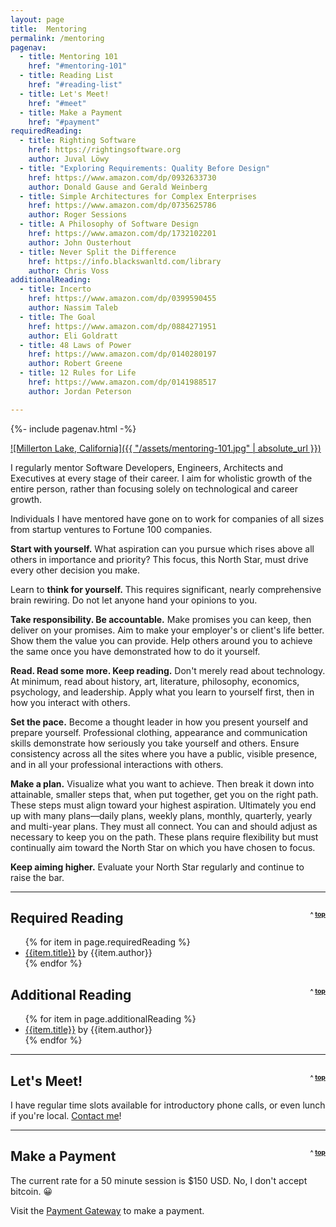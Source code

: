 ```yaml
---
layout: page
title:  Mentoring
permalink: /mentoring
pagenav:
  - title: Mentoring 101
    href: "#mentoring-101"
  - title: Reading List
    href: "#reading-list"
  - title: Let's Meet!
    href: "#meet"
  - title: Make a Payment
    href: "#payment"
requiredReading:
  - title: Righting Software
    href: https://rightingsoftware.org
    author: Juval Löwy
  - title: "Exploring Requirements: Quality Before Design"
    href: https://www.amazon.com/dp/0932633730
    author: Donald Gause and Gerald Weinberg
  - title: Simple Architectures for Complex Enterprises
    href: https://www.amazon.com/dp/0735625786
    author: Roger Sessions
  - title: A Philosophy of Software Design
    href: https://www.amazon.com/dp/1732102201
    author: John Ousterhout
  - title: Never Split the Difference
    href: https://info.blackswanltd.com/library
    author: Chris Voss
additionalReading:
  - title: Incerto
    href: https://www.amazon.com/dp/0399590455
    author: Nassim Taleb
  - title: The Goal
    href: https://www.amazon.com/dp/0884271951
    author: Eli Goldratt
  - title: 48 Laws of Power
    href: https://www.amazon.com/dp/0140280197
    author: Robert Greene
  - title: 12 Rules for Life
    href: https://www.amazon.com/dp/0141988517
    author: Jordan Peterson

---
```


{%- include pagenav.html -%}

[![Millerton Lake, California]({{ "/assets/mentoring-101.jpg" | absolute_url }})](/assets/mentoring-101.jpg)

I regularly mentor Software Developers, Engineers, Architects and Executives at every stage of their career. I aim for wholistic growth of the entire person, rather than focusing solely on technological and career growth.

Individuals I have mentored have gone on to work for companies of all sizes from startup ventures to Fortune 100 companies.

**Start with yourself.** What aspiration can you pursue which rises above all others in importance and priority? This focus, this North Star, must drive every other decision you make.

Learn to **think for yourself.** This requires significant, nearly comprehensive brain rewiring. Do not let anyone hand your opinions to you.

**Take responsibility. Be accountable.** Make promises you can keep, then deliver on your promises. Aim to make your employer's or client's life better. Show them the value you can provide. Help others around you to achieve the same once you have demonstrated how to do it yourself.

**Read. Read some more. Keep reading.** Don't merely read about technology. At minimum, read about history, art, literature, philosophy, economics, psychology, and leadership. Apply what you learn to yourself first, then in how you interact with others.

**Set the pace.** Become a thought leader in how you present yourself and prepare yourself. Professional clothing, appearance and communication skills demonstrate how seriously you take yourself and others. Ensure consistency across all the sites where you have a public, visible presence, and in all your professional interactions with others.

**Make a plan.** Visualize what you want to achieve. Then break it down into attainable, smaller steps that, when put together, get you on the right path. These steps must align toward your highest aspiration. Ultimately you end up with many plans––daily plans, weekly plans, monthly, quarterly, yearly and multi-year plans. They must all connect. You can and should adjust as necessary to keep you on the path. These plans require flexibility but must continually aim toward the North Star on which you have chosen to focus.

**Keep aiming higher.** Evaluate your North Star regularly and continue to raise the bar.

<p><hr /></p>

<h2 id="required-reading">Required Reading <span style="float: right; vertical-align: center; font-size: .5em">^ <a href="#top">top</a></span></h2>
<ul>
{% for item in page.requiredReading %}
  <li><a href="{{item.href}}" target="_blank">{{item.title}}</a> by {{item.author}}</li>
{% endfor %}
</ul>

<h2 id="additional-reading">Additional Reading <span style="float: right; vertical-align: center; font-size: .5em">^ <a href="#top">top</a></span></h2>
<ul>
{% for item in page.additionalReading %}
  <li><a href="{{item.href}}" target="_blank">{{item.title}}</a> by {{item.author}}</li>
{% endfor %}
</ul>

<p><hr /></p>

<h2 id="meet">Let's Meet! <span style="float: right; vertical-align: center; font-size: .5em">^ <a href="#top">top</a></span></h2>

I have regular time slots available for introductory phone calls, or even lunch if you're local. [Contact me](/contact)!

<p><hr /></p>

<h2 id="payment">Make a Payment <span style="float: right; vertical-align: center; font-size: .5em">^ <a href="#top">top</a></span></h2>

The current rate for a 50 minute session is $150 USD. No, I don't accept bitcoin. 😀 

Visit the <a href="https://buy.stripe.com/8wMg359qLeLO2XK4gj" target="_blank">Payment Gateway</a> to make a payment.